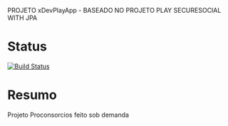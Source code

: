 PROJETO xDevPlayApp - BASEADO NO PROJETO PLAY SECURESOCIAL WITH JPA

Status
========

[![Build Status](https://xdevel-com.ci.cloudbees.com/job/proconsorcio/badge/icon)](https://xdevel-com.ci.cloudbees.com/job/proconsorcio/)


Resumo
========

Projeto Proconsorcios feito sob demanda

